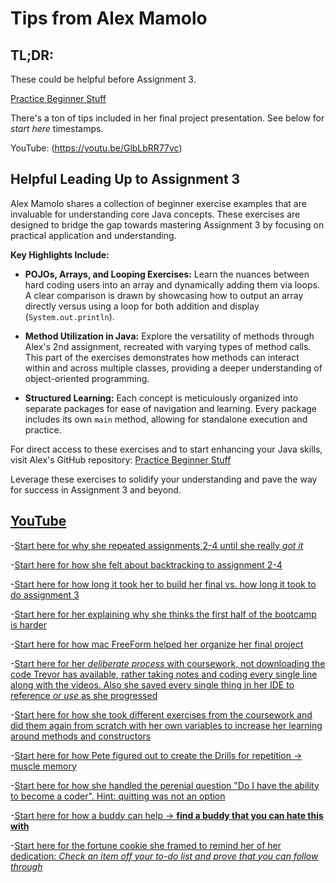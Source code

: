 # Tips from Alex Mamolo

## TL;DR: 

These could be helpful before Assignment 3.

[Practice Beginner Stuff](https://github.com/amamolo9986/Practice-BeginnerStuff.git)

There's a ton of tips included in her final project presentation. See below for *start here* timestamps.

YouTube: (https://youtu.be/GlbLbRR77vc)

## Helpful Leading Up to Assignment 3

Alex Mamolo shares a collection of beginner exercise examples that are invaluable for understanding core Java concepts. These exercises are designed to bridge the gap towards mastering Assignment 3 by focusing on practical application and understanding.

**Key Highlights Include:**

- **POJOs, Arrays, and Looping Exercises:** Learn the nuances between hard coding users into an array and dynamically adding them via loops. A clear comparison is drawn by showcasing how to output an array directly versus using a loop for both addition and display (`System.out.println`).

- **Method Utilization in Java:** Explore the versatility of methods through Alex's 2nd assignment, recreated with varying types of method calls. This part of the exercises demonstrates how methods can interact within and across multiple classes, providing a deeper understanding of object-oriented programming.

- **Structured Learning:** Each concept is meticulously organized into separate packages for ease of navigation and learning. Every package includes its own `main` method, allowing for standalone execution and practice.

For direct access to these exercises and to start enhancing your Java skills, visit Alex's GitHub repository:
[Practice Beginner Stuff](https://github.com/amamolo9986/Practice-BeginnerStuff.git)

Leverage these exercises to solidify your understanding and pave the way for success in Assignment 3 and beyond.

## [YouTube](https://youtu.be/GlbLbRR77vc)
-[Start here for why she repeated assignments 2-4 until she really *got it*](https://youtu.be/GlbLbRR77vc?feature=shared&t=111)

-[Start here for how she felt about backtracking to assignment 2-4](https://youtu.be/GlbLbRR77vc?feature=shared&t=295)

-[Start here for how long it took her to build her final vs. how long it took to do assignment 3](https://youtu.be/GlbLbRR77vc?feature=shared&t=1321)

-[Start here for her explaining why she thinks the first half of the bootcamp is harder](https://youtu.be/GlbLbRR77vc?feature=shared&t=1355)

-[Start here for how mac FreeForm helped her organize her final project](https://youtu.be/GlbLbRR77vc?feature=shared&t=1526)

-[Start here for her *deliberate process* with coursework, not downloading the code Trevor has available, rather taking notes and coding every single line along with the videos. Also she saved every single thing in her IDE to reference *or use* as she progressed](https://youtu.be/GlbLbRR77vc?feature=shared&t=2010)

-[Start here for how she took different exercises from the coursework and did them again from scratch with her own variables to increase her learning around methods and constructors](https://youtu.be/GlbLbRR77vc?feature=shared&t=2440)

-[Start here for how Pete figured out to create the Drills for repetition -> muscle memory](https://youtu.be/GlbLbRR77vc?feature=shared&t=2605)

-[Start here for how she handled the perenial question "Do I have the ability to become a coder". Hint: quitting was not an option](https://youtu.be/GlbLbRR77vc?feature=shared&t=2903)

-[Start here for how a buddy can help -> **find a buddy that you can hate this with**](https://youtu.be/GlbLbRR77vc?feature=shared&t=3108)

-[Start here for the fortune cookie she framed to remind her of her dedication: *Check an item off your to-do list and prove that you can follow through*](https://youtu.be/GlbLbRR77vc?feature=shared&t=3194)